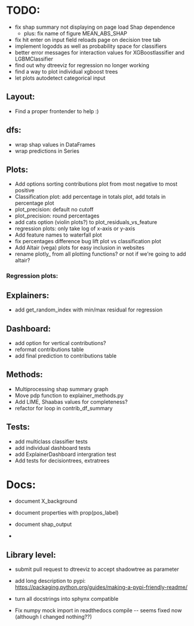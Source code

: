 
# TODO:
- fix shap summary not displaying on page load Shap dependence
    - plus:  fix name of figure MEAN_ABS_SHAP
- fix hit enter on input field reloads page on decision tree tab
- implement logodds as well as probability space for classifiers
- better error messages for interaction values for XGBoostlassifier and LGBMClassifier
- find out why dtreeviz for regression no longer working
- find a way to plot individual xgboost trees
- let plots autodetect categorical input

## Layout:
- Find a proper frontender to help :)

## dfs:
- wrap shap values in DataFrames
- wrap predictions in Series

## Plots:
- Add options sorting contributions plot from most negative to most positive
- Classification plot: add percentage in totals plot, add totals in percentage plot
- plot_precision: default no cutoff
- plot_precision: round percentages
- add cats option (violin plots?) to plot_residuals_vs_feature
- regression plots: only take log of x-axis or y-axis
- Add feature names to waterfall plot
- fix percentages difference bug lift plot vs classification plot
- Add Altair (vega) plots for easy inclusion in websites
- rename plotly_ from all plotting functions? or not if we're going to add altair?


### Regression plots:

## Explainers:
- add get_random_index with min/max residual for regression

## Dashboard:
- add option for vertical contributions?
- reformat contributions table
- add final prediction to contributions table

## Methods:
- Multiprocessing shap summary graph 
- Move pdp function to explainer_methods.py
- Add LIME, Shaabas values for completeness?
- refactor for loop in contrib_df_summary

## Tests:
- add multiclass classifier tests
- add individual dashboard tests
- add ExplainerDashboard intergration test
- Add tests for decisiontrees, extratrees

# Docs:
- document X_background
- document properties with prop(pos_label)
- document shap_output


- 
## Library level:
- submit pull request to dtreeviz to accept shadowtree as parameter
- add long description to pypi: https://packaging.python.org/guides/making-a-pypi-friendly-readme/

- turn all docstrings into sphynx compatible
- Fix numpy mock import in readthedocs compile -- seems fixed now (although I changed nothing??)

